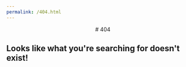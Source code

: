 ```yaml
---
permalink: /404.html
---
```


<p align="center">
# 404

## Looks like what you're searching for doesn't exist!
</p>
